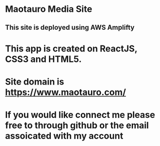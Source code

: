 # Maotauro Media Site

## This site is deployed using AWS Amplifty

# This app is created on ReactJS, CSS3 and HTML5.

# Site domain is https://www.maotauro.com/

# If you would like connect me please free to through github or the email assoicated with my account
